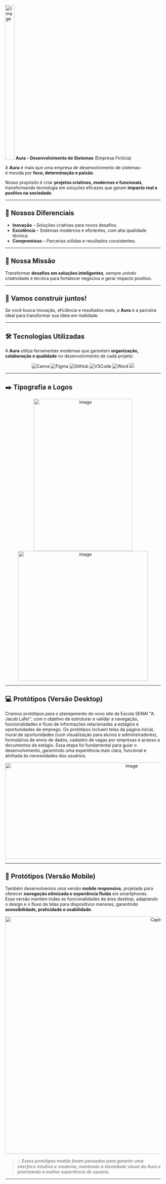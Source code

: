 <img width="30" height="500" alt="image" src="https://github.com/user-attachments/assets/a4a82d61-e23e-4147-a0e3-4aa9ee1b115f" /> **Aura - Desenvolvimento de Sistemas** (Empresa Fictícia)

A **Aura** é mais que uma empresa de desenvolvimento de sistemas:  
é movida por **foco, determinação e paixão**.  

Nosso propósito é criar **projetos criativos, modernos e funcionais**, transformando tecnologia em soluções eficazes que geram **impacto real e positivo na sociedade**.

---

## 🚀 Nossos Diferenciais

- **Inovação** – Soluções criativas para novos desafios.  
- **Excelência** – Sistemas modernos e eficientes, com alta qualidade técnica.  
- **Compromisso** – Parcerias sólidas e resultados consistentes.  

---

## 🎯 Nossa Missão
Transformar **desafios em soluções inteligentes**, sempre unindo criatividade e técnica para fortalecer negócios e gerar impacto positivo.

---

## 🤝 Vamos construir juntos!
Se você busca inovação, eficiência e resultados reais, a **Aura** é a parceira ideal para transformar sua ideia em realidade.

---

## 🛠️ Tecnologias Utilizadas

A **Aura** utiliza ferramentas modernas que garantem **organização, colaboração e qualidade** no desenvolvimento de cada projeto:
<p align="center">
  <img src="https://img.shields.io/badge/Canva-%2300C4CC.svg?style=for-the-badge&logo=Canva&logoColor=white" alt="Canva"/>
  <img src="https://img.shields.io/badge/Figma-F24E1E?style=for-the-badge&logo=figma&logoColor=white" alt="Figma"/>
  <img src="https://img.shields.io/badge/GitHub-181717?style=for-the-badge&logo=github&logoColor=white" alt="GitHub"/>
  <img src="https://img.shields.io/badge/VSCode-0078d7.svg?style=for-the-badge&logo=visual-studio-code&logoColor=white" alt="VSCode"/>
  <img src="https://img.shields.io/badge/Microsoft_Word-2B579A?style=for-the-badge&logo=microsoft-word&logoColor=white" alt="Word"/>
  <img src="https://img.shields.io/badge/laravel-%23FF2D20.svg?style=for-the-badge&logo=laravel&logoColor=white"/>
</p>

---

## ✒️ Tipografia e Logos
<p align="center">
<img width="320" height="492" alt="image" src="https://github.com/user-attachments/assets/dd3c9066-9be5-4fb7-bdf9-c333fc3c3964" />
<img width="420" alt="image" src="https://github.com/user-attachments/assets/36281415-0d73-4508-bae2-ae529e159613" />
</p>

---

## 💻 Protótipos (Versão Desktop)
Criamos protótipos para o planejamento do novo site da Escola SENAI "A. Jacob Lafer", com o objetivo de estruturar e validar a navegação, funcionalidades e fluxo de informações relacionadas a estágios e oportunidades de emprego. Os protótipos incluem telas da página inicial, mural de oportunidades (com visualização para alunos e administradores), formulários de envio de dados, cadastro de vagas por empresas e acesso a documentos de estágio. Essa etapa foi fundamental para guiar o desenvolvimento, garantindo uma experiência mais clara, funcional e alinhada às necessidades dos usuários.

<p align="center">
  <img width="803" height="311" alt="image" src="https://github.com/user-attachments/assets/953e3986-0218-445f-80fb-157466f02b15" />
</p>

---

## 📱 Protótipos (Versão Mobile)
Também desenvolvemos uma versão **mobile responsiva**, projetada para oferecer **navegação otimizada e experiência fluida** em smartphones.  
Essa versão mantém todas as funcionalidades da área desktop, adaptando o design e o fluxo de telas para dispositivos menores, garantindo **acessibilidade, praticidade e usabilidade**.

<p align="center">

<img width="1164" height="768" alt="Captura de tela 2025-10-07 092256" src="https://github.com/user-attachments/assets/c861654d-e6a4-43d8-bf2b-aae707077ddb" />

</p>


> 💡 *Esses protótipos mobile foram pensados para garantir uma interface intuitiva e moderna, mantendo a identidade visual da Aura e priorizando a melhor experiência do usuário.*

---

